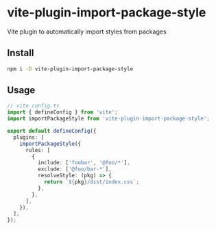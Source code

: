 # vite-plugin-import-package-style

Vite plugin to automatically import styles from packages

## Install

```bash
npm i -D vite-plugin-import-package-style
```

## Usage

```ts
// vite.config.ts
import { defineConfig } from 'vite';
import importPackageStyle from 'vite-plugin-import-package-style';

export default defineConfig({
  plugins: [
    importPackageStyle({
      rules: [
        {
          include: ['foobar', '@foo/*'],
          exclude: ['@foo/bar-*'],
          resolveStyle: (pkg) => {
            return `${pkg}/dist/index.css`;
          },
        },
      ],
    }),
  ],
});
```
